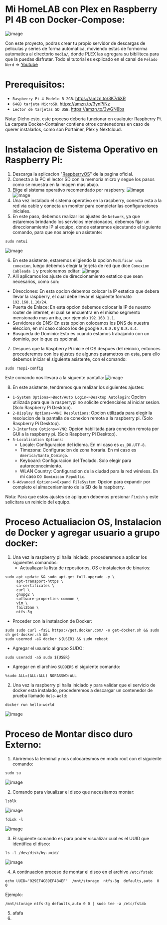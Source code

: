 # Mi HomeLAB con Plex en Raspberry PI 4B con Docker-Compose:
![image](https://github.com/TecnologyCASM/MiHomeLAB-CASM/assets/107158068/1cf71482-f40d-4716-ba3c-0023a0ddce0c)

Con este proyecto, podras crear tu propio servidor de descargas de peliculas y series de forma automatica, moviendo estas de formorma automatica al directorio `media/`, donde PLEX las agregara su bibiliteca para que la puedas disfrutar. Todo el tutorial es explicado en el canal de `Pelado Nerd` => [Youtube](https://www.youtube.com/playlist?list=PLqRCtm0kbeHCEoCM8TR3VLQdoyR2W1_wv)

# Prerequisitos:
* `Raspberry Pi 4 Modelo B 2GB`. https://amzn.to/3K7diXR
* `64GB tarjeta MicroSD`. https://amzn.to/3ynPiNz
* `Lector de tarjetas SD USB`. https://amzn.to/3wGN8bs
  
Nota: Dicho esto, este proceso debería funcionar en cualquier Raspberry Pi. La carpeta Docker-Container contiene otros contenedores en caso de querer instalarlos, como son Portainer, Plex y Nextcloud.

# Instalacion de Sistema Operativo en Raspberry Pi:
1) Descarga la aplicacion "[RaspberryOS](https://www.raspberrypi.com/software/)" de la pagina oficial.
2) Conecta a la PC el lector SD con la memoria micro y segue los pasos como se muestra en la imagen mas abajo.
3) Elige el sistema operativo recomendado por raspberry.
![image](https://github.com/TecnologyCASM/PiHoleUnbound/assets/107158068/4173438b-eca6-497a-85d0-ec96bf698629)
![image](https://github.com/TecnologyCASM/PiHoleUnbound/assets/107158068/3a84ef2b-4204-4585-a62f-6c5adf6b9236)
4) Una vez instalado el sistema operativo en la raspberry, conecta esta a la red via cable y conecta un monitor para completar las configuraciones iniciales.
5) En este paso, debemos realizar los ajustes de `Network`, ya que estaremos brindando los servicios mencionados, debemos fijar un direccionamiento IP al equipo, donde estaremos ejecutando el siguiente comando, para que nos arroje un asistente:
```shell
sudo nmtui
```
![image](https://github.com/TecnologyCASM/PiHoleUnbound-WG/assets/107158068/35b590d2-8eab-44af-9d5b-ab48f9270ff5)

6) En este asistente, estaremos eligiendo la opcion `Modificar una conexion`, luego debemos elegir la terjeta de red que dice `Conexion Cableada 1` y presionamos editar:
![image](https://github.com/TecnologyCASM/PiHoleUnbound-WG/assets/107158068/cc2a65fd-be60-46c5-9aec-0b39bc97c184)
10) Alli aplicamos los ajuste de direccionamiento estatico que sean necesarios, como son:
  * Direcciones: En esta opcion debemos colocar la IP estatica que debera llevar la raspberry, el cual debe llevar el siguiente formato `192.168.1.10/24`.
  * Puerta de Enlace: En esta opcion debemos colocar la IP de nuestro router de internet, el cual se encuentra en el mismo segmento mensionado mas arriba, por ejemplo `192.168.1.1`.
  * Servidores de DNS: En esta opcion colocamos los DNS de nuestra eleccion, en mi caso coloco los de google `8.8.8.8` y `8.8.4.4`.
  * Busqueda de Dominio: Esto es cuando estamos trabajando con un dominio, por lo que es opcional.
7) Despues que la Raspberry Pi inicie el OS despues del reinicio, entonces procederemos con los ajustes de algunos parametros en esta, para ello debemos iniciar el siguiente asistente, con el comando:
```shell
sudo raspi-config
```
Este comando nos llevara a la siguente pantalla:
![image](https://github.com/TecnologyCASM/PiHoleUnbound-WG/assets/107158068/c138d6d4-2f87-4468-bd1f-2c13102bac31)

8) En este asistente, tendremos que realizar los siguientes ajustes:
  *  `1-System Options=>Boot/Auto Login=>Desktop Autologin`: Opcion utilizada para que la rasperrypi no solicite credenciales al iniciar sesion. (Solo Raspberry Pi Desktop).
  *  `2-Display Options=>VNC Resolutions`: Opcion utilizada para elegir la resolucion de la pantalla de conexion remota a la raspberry pi. (Solo Raspberry Pi Desktop). 
  *  `3-Interface Options=>VNC`: Opcion habilitada para conexion remota por GUI a la raspberry pi. (Solo Raspberry Pi Desktop).
  *  `5-Localisation Options`:
      - Locale: Configuracion del idioma. En mi caso es `es_DO.UTF-8`.
      - Timezona: Configuracion de zona horaria. En mi caso es `America/Santo_Domingo`.
      - Keyboard: Configuracion del Teclado. Solo elegir para autoreconocimiento.
      - WLAN Country: Configuradion de la ciudad para la red wireless. En mi caso `DO Dominican Republic`.
  *  `6-Advanced Options=>Expand FileSystem`: Opcion para expandir por completo el almaceniamiento de la SD de la raspberry.

 Nota: Para que estos ajustes se apliquen debemos presionar `Finish` y este solicitara un reinicio del equipo.
 
# Proceso Actualiacion OS, Instalacion de Docker y agregar usuario a grupo docker: 
1) Una vez la raspberry pi halla iniciado, procederemos a aplicar los siguientes comandos:
   - Actualiazar la lista de repositorios, OS e instalacion de binarios:
```shell
sudo apt update && sudo apt-get full-upgrade -y \
     apt-transport-https \
     ca-certificates \
     curl \
     gnupg2 \
     software-properties-common \
     vim \
     fail2ban \
     ntfs-3g
```
   - Proceder con la instalacion de Docker:
```shell
sudo sudo curl -fsSL https://get.docker.com/ -o get-docker.sh && sudo sh get-docker.sh &&
sudo usermod -aG docker ${USER} && sudo reboot
```
   - Agregar el usuario al grupo SUDO:
```shell
sudo useradd -aG sudo ${USER}
```
   - Agregar en el archivo `SUDOERS` el siguiente comando:
```shell
%sudo ALL=(ALL:ALL) NOPASSWD:ALL
```
2) Una vez la raspberry pi halla iniciado y para validar que el servicio de docker esta instalado, procederemos a descargar un contenedor de prueba llamado `Helo-Wold`:
```shell
docker run hello-world
```
![image](https://github.com/TecnologyCASM/PiHoleUnbound-WG/assets/107158068/58f35f2b-9c35-4381-8186-8f37298e170a)

# Proceso de Montar disco duro Externo:
1) Abriremos la terminal y nos colocaresmos en modo root con el siguiente comando:
```shell
sudo su
```
![image](https://github.com/TecnologyCASM/MiHomeLAB-CASM/assets/107158068/09e483c7-5a33-4f33-8b27-3e6d828273b0)

2) Comando para visualizar el disco que necesitamos montar:
```shell
lsblk
```
![image](https://github.com/TecnologyCASM/MiHomeLAB-CASM/assets/107158068/117d28ef-6b14-4a0f-be62-867266c70da2)

```shell
fdisk -l
```
![image](https://github.com/TecnologyCASM/MiHomeLAB-CASM/assets/107158068/26ed80dd-72c5-47fb-bf34-3a911eef2b1d)

3) El siguiente comando es para poder visualizar cual es el UUID que identifica el disco:
```shell
ls -l /dev/disk/by-uuid/
```
![image](https://github.com/TecnologyCASM/MiHomeLAB-CASM/assets/107158068/94a31d18-0fd6-480b-82c8-35bbb14e5e86)

4) A continuacion proceso de montar el disco en el archivo `/etc/fstab`:
```shell
echo UUID="029EF4C89EF4B4EF"  /mnt/storage  ntfs-3g  defaults,auto  0  0 
```
Ejemplo: 
```shell
/mnt/storage ntfs-3g defaults,auto 0 0 | sudo tee -a /etc/fstab
```

5) afafa
6) 
